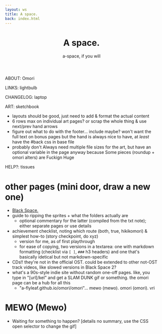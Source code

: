 ```yaml
---
layout: ws
title: A space.
back: index.html
---
```

<header>
<h1>A space.</h1>
<p>a-space, if you will</p>
</header>

<main markdown="1">
ABOUT: Omori

LINKS: lightbulb

CHANGELOG: laptop

ART: sketchbook
- layouts should be good, just need to add & format the actual content
- 6 rows max on individual art pages? or scrap the whole thing & use next/prev hand arrows
- figure out what to do with the footer... include maybe? won't want the full text on bonus pages but the hand is always nice to have, at *least* have the #back css in base file
- probably don't Always need multiple file sizes for the art, but have an optional variable in the page anyway because Some pieces (roundup + omori alters) are Fuckign Huge

HELP?: tissues

# other pages (mini door, draw a new one)
- [Black Space.](black-space)
- guide to ripping the sprites + what the folders actually are
	- optional commentary for the latter (compiled from the txt note); either separate pages or use details
- achievement checklist, noting which route (both, true, hikikomori) & simplest how-to (story checkpoint, do xyz)
	- version for me, as of first playthrough
	- for ease of copying, two versions in a textarea: one with markdown formatting (checklist via ``[ ]``, ``###`` h3 headers) and one that's basically idetical but not markdown-specific
- CDs!! they're not in the official OST. could be extended to other not-OST track videos, like slowed versions in Black Space 2?
- what's a 90s-style indie site without random one-off pages. like, you type in "[url]/kel" and get a SLAM DUNK gif or something. the omori page can be a hub for all this
	- "a-flyleaf.github.io/omori/omori"... mewo (mewo). omori (omori). vri

# MEWO (Mewo)
- Waiting for something to happen? \[details no summary, use the CSS open selector to change the gif]
</main>